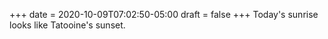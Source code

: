 +++
date = 2020-10-09T07:02:50-05:00
draft = false
+++
Today's sunrise looks like Tatooine's sunset.